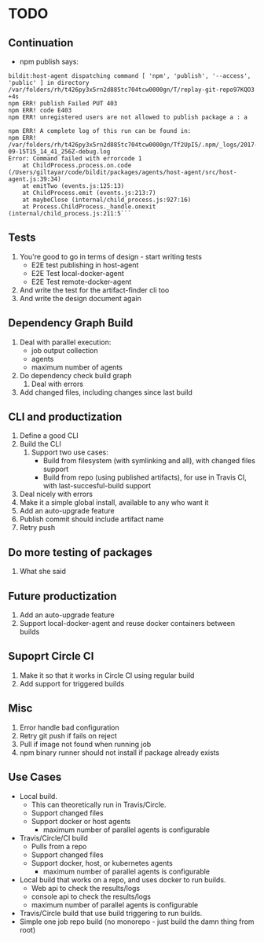 # TODO

## Continuation

* npm publish says:

```error
bildit:host-agent dispatching command [ 'npm', 'publish', '--access', 'public' ] in directory /var/folders/rh/t426py3x5rn2d885tc704tcw0000gn/T/replay-git-repo97KQO3 +4s
npm ERR! publish Failed PUT 403
npm ERR! code E403
npm ERR! unregistered users are not allowed to publish package a : a

npm ERR! A complete log of this run can be found in:
npm ERR!     /var/folders/rh/t426py3x5rn2d885tc704tcw0000gn/Tf2UpI5/.npm/_logs/2017-09-15T15_14_41_256Z-debug.log
Error: Command failed with errorcode 1
    at ChildProcess.process.on.code (/Users/giltayar/code/bildit/packages/agents/host-agent/src/host-agent.js:39:34)
    at emitTwo (events.js:125:13)
    at ChildProcess.emit (events.js:213:7)
    at maybeClose (internal/child_process.js:927:16)
    at Process.ChildProcess._handle.onexit (internal/child_process.js:211:5```
```

## Tests

1. You're good to go in terms of design - start writing tests
   * E2E test publishing in host-agent
   * E2E Test local-docker-agent
   * E2E Test remote-docker-agent
1. And write the test for the artifact-finder cli too
1. And write the design document again

## Dependency Graph Build

1. Deal with parallel execution:
   * job output collection
   * agents
   * maximum number of agents
1. Do dependency check build graph
   1. Deal with errors
1. Add changed files, including changes since last build

## CLI and productization

1. Define a good CLI
1. Build the CLI
   1. Support two use cases:
      * Build from filesystem (with symlinking and all), with changed files support
      * Build from repo (using published artifacts), for use in Travis CI, with last-succesful-build support
1. Deal nicely with errors
1. Make it a simple global install, available to any who want it
1. Add an auto-upgrade feature
1. Publish commit should include artifact name
1. Retry push

## Do more testing of packages

1. What she said

## Future productization

1. Add an auto-upgrade feature
1. Support local-docker-agent and reuse docker containers between builds

## Supoprt Circle CI

1. Make it so that it works in Circle CI using regular build
1. Add support for triggered builds

## Misc

1. Error handle bad configuration
1. Retry git push if fails on reject
1. Pull if image not found when running job
1. npm binary runner should not install if package already exists

## Use Cases

* Local build.
  * This can theoretically run in Travis/Circle.
  * Support changed files
  * Support docker or host agents
    * maximum number of parallel agents is configurable
* Travis/Circle/CI build
  * Pulls from a repo
  * Support changed files
  * Support docker, host, or kubernetes agents
    * maximum number of parallel agents is configurable
* Local build that works on a repo, and uses docker to run builds.
  * Web api to check the results/logs
  * console api to check the results/logs
  * maximum number of parallel agents is configurable
* Travis/Circle build that use build triggering to run builds.
* Simple one job repo build (no monorepo - just build the damn thing from root)